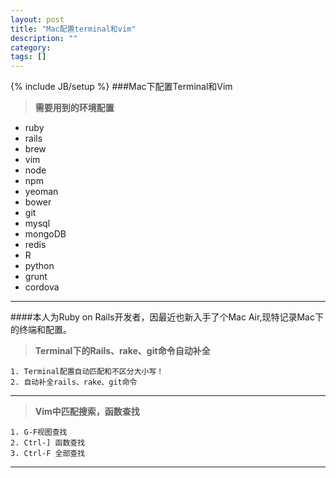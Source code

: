 ```yaml
---
layout: post
title: "Mac配置terminal和vim"
description: ""
category: 
tags: []
---
```

{% include JB/setup %}
###Mac下配置Terminal和Vim

> **需要用到的环境配置**
> 
*  ruby
*  rails
*  brew
*  vim
*  node
*  npm
*  yeoman
*  bower
*  git
*  mysql
*  mongoDB
*  redis
*  R
*  python
*  grunt
*  cordova

--------------

####本人为Ruby on Rails开发者，因最近也新入手了个Mac Air,现特记录Mac下的终端和配置。

> **Terminal下的Rails、rake、git命令自动补全**
> 
	1. Terminal配置自动匹配和不区分大小写！
	2. 自动补全rails、rake、git命令

-----------------------

> **Vim中匹配搜索，函数查找**
>
	1. G-F视图查找
	2. Ctrl-] 函数查找
	3. Ctrl-F 全部查找

-----------------------
